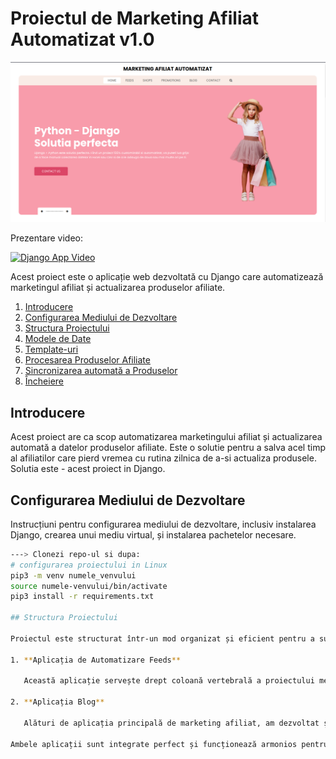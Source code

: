 # Proiectul de Marketing Afiliat Automatizat v1.0

![Marketing Afiliat Automatizat](./project_photos/affiliate-marketing-prezentation.png)


Prezentare video:

[![Django App Video](https://img.youtube.com/vi/9DRjLU-3F3k/0.jpg)](https://www.youtube.com/watch?v=9DRjLU-3F3k "Marketing Afiliat Automatizat")


Acest proiect este o aplicație web dezvoltată cu Django care automatizează marketingul afiliat și actualizarea produselor afiliate.

1. [Introducere](#introducere)
2. [Configurarea Mediului de Dezvoltare](#configurarea-mediului-de-dezvoltare)
3. [Structura Proiectului](#structura-proiectului)
4. [Modele de Date](#modele-de-date)
5. [Template-uri](#template-uri)
6. [Procesarea Produselor Afiliate](#procesarea-produselor-afiliate)
7. [Sincronizarea automată a Produselor](#sincronizarea-automata-a-produselor)
8. [Încheiere](#incheiere)

## Introducere

Acest proiect are ca scop automatizarea marketingului afiliat și actualizarea automată a datelor produselor afiliate. Este o solutie pentru a salva acel timp al afiliatilor care pierd vremea cu rutina zilnica de a-si actualiza produsele. Solutia este - acest proiect in Django.

## Configurarea Mediului de Dezvoltare

Instrucțiuni pentru configurarea mediului de dezvoltare, inclusiv instalarea Django, crearea unui mediu virtual, și instalarea pachetelor necesare.

```bash
---> Clonezi repo-ul si dupa:
# configurarea proiectului in Linux
pip3 -m venv numele_venvului
source numele-venvului/bin/activate
pip3 install -r requirements.txt

## Structura Proiectului

Proiectul este structurat într-un mod organizat și eficient pentru a susține funcționarea corespunzătoare a două aplicații esențiale:

1. **Aplicația de Automatizare Feeds**

   Această aplicație servește drept coloană vertebrală a proiectului meu de marketing afiliat automatizat. Aici, suntem dedicați pentru a oferi o experiență perfectă de actualizare și sincronizare a produselor afiliate. Prin intermediul acestei aplicații, aducem date actualizate constant și automat din sursele noastre de afiliere pentru a oferi cele mai recente informații clienților noștri.

2. **Aplicația Blog**

   Alături de aplicația principală de marketing afiliat, am dezvoltat și o aplicație blog. Acesta nu este doar un blog obișnuit; este un loc unde împărtășim expertiza noastră în domeniul marketingului afiliat și oferim resurse valoroase pentru partenerii noștri. Cu această aplicație, clienții noștri pot accesa articole informative și actualizate, păstrându-se mereu la curent cu cele mai recente tendințe și sfaturi în lumea afiliatului.

Ambele aplicații sunt integrate perfect și funcționează armonios pentru a oferi cea mai bună experiență. Structura noastră de proiect asigură că totul funcționează perfect și eficient, pentru ca dvs. să nu vă faceți griji cu privire la actualizările de produse noi ne ocupăm de toate acestea pentru dvs.

